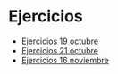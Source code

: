 # Ejercicios

- [Ejercicios 19 octubre](/geo/tema2/ejercicios/19octubre.pdf)
- [Ejercicios 21 octubre](/geo/tema2/ejercicios/21octubre.pdf)
- [Ejercicios 16 noviembre](/geo/tema2/ejercicios/11noviembre.pdf)

